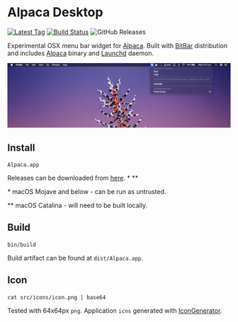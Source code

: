 # Alpaca Desktop

[![Latest Tag](https://img.shields.io/github/v/tag/jamesmoriarty/alpaca-desktop.svg?logo=github&label=latest)](https://github.com/jamesmoriarty/alpaca-desktop/releases) [![Build Status](https://travis-ci.org/jamesmoriarty/alpaca-desktop.svg?branch=master)](https://travis-ci.org/jamesmoriarty/alpaca-desktop) ![GitHub Releases](https://img.shields.io/github/downloads/jamesmoriarty/alpaca-desktop/total)

Experimental OSX menu bar widget for [Alpaca][2]. Built with [BitBar][1] distribution and includes [Alpaca][2] binary and [Launchd][3] daemon.

![Screenshot](docs/screenshot.jpg)

## Install

```
Alpaca.app
```
Releases can be downloaded from [here][4]. * **

\* macOS Mojave and below - can be run as untrusted.

\** macOS Catalina - will need to be built locally.

## Build

```
bin/build
```
Build artifact can be found at `dist/Alpaca.app`.

## Icon

```
cat src/icons/icon.png | base64
```

Tested with 64x64px `png`. Application `icns` generated with [IconGenerator][5].

[1]: https://github.com/matryer/bitbar
[2]: https://github.com/samuong/alpaca
[3]: https://developer.apple.com/library/archive/documentation/MacOSX/Conceptual/BPSystemStartup/Chapters/CreatingLaunchdJobs.html
[4]: https://github.com/jamesmoriarty/alpaca-desktop/releases
[5]: https://github.com/onmyway133/IconGenerator
